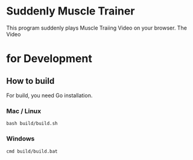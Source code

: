 # Suddenly Muscle Trainer

This program suddenly plays Muscle Traiing Video on your browser.
The Video 

# for Development

## How to build
For build, you need Go installation.

### Mac / Linux

```
bash build/build.sh
```

### Windows

```
cmd build/build.bat
```
